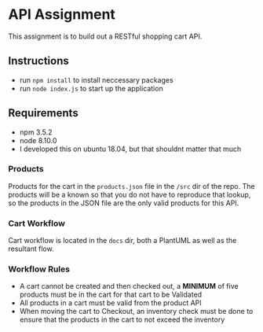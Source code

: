 # API Assignment

This assignment is to build out a RESTful shopping cart API.

## Instructions
* run `npm install` to install neccessary packages
* run `node index.js` to start up the application


## Requirements
* npm 3.5.2
* node 8.10.0
* I developed this on ubuntu 18.04, but that shouldnt matter that much

### Products

Products for the cart in the `products.json` file in the `/src` dir of the repo.  The products will be a known so that you do not have to reproduce that lookup, so the products in the JSON file are the only valid products for this API.

### Cart Workflow

Cart workflow is located in the `docs` dir, both a PlantUML as well as the resultant flow.

### Workflow Rules

* A cart cannot be created and then checked out, a **MINIMUM** of five products must be in the cart for that cart to be Validated
* All products in a cart must be valid from the product API
* When moving the cart to Checkout, an inventory check must be done to ensure that the products in the cart to not exceed the inventory

